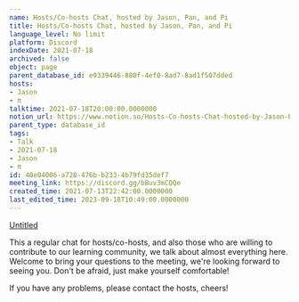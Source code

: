 ```yaml
---
name: Hosts/Co-hosts Chat, hosted by Jason, Pan, and Pi
title: Hosts/Co-hosts Chat, hosted by Jason, Pan, and Pi
language_level: No limit
platform: Discord
indexDate: 2021-07-18
archived: false
object: page
parent_database_id: e9339446-880f-4ef0-8ad7-8ad1f507dded
hosts:
- Jason
- π
talktime: 2021-07-18T20:00:00.0000000
notion_url: https://www.notion.so/Hosts-Co-hosts-Chat-hosted-by-Jason-Pan-and-Pi-40e04006a728476bb2334b79fd35def7
parent_type: database_id
tags:
- Talk
- 2021-07-18
- Jason
- π
id: 40e04006-a728-476b-b233-4b79fd35def7
meeting_link: https://discord.gg/bBuv3mCQQe
created_time: 2021-07-13T22:42:00.0000000
last_edited_time: 2023-09-18T10:49:00.0000000
---
```




[Untitled](https://www.notion.so/d637a27eb33f44cbb92a56c3359cc567)   



This a regular chat for hosts/co-hosts, and also those who are willing to contribute to our learning community, we talk about almost everything here. Welcome to bring your questions to the meeting, we're looking forward to seeing you. Don't be afraid, just make yourself comfortable!

If you have any problems, please contact the hosts, cheers!



